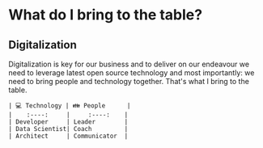 # What do I bring to the table?

## Digitalization

Digitalization is key for our business and to deliver on our endeavour we need to leverage latest open source technology and most importantly: we need to bring people and technology together. That's what I bring to the table.

<p align="center">

    | 💻 Technology | 👪 People      |
    |    :----:     |     :----:    |
    | Developer     | Leader        |
    | Data Scientist| Coach         |
    | Architect     | Communicator  |

</p>